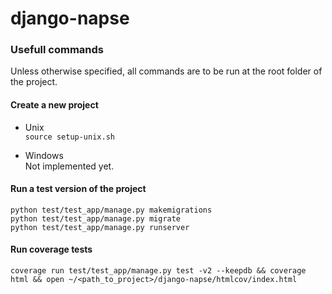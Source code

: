 # django-napse

### Usefull commands
Unless otherwise specified, all commands are to be run at the root folder of the project.
#### Create a new project
- Unix \
```source setup-unix.sh```

- Windows \
Not implemented yet.

#### Run a test version of the project

```python test/test_app/manage.py makemigrations``` \
```python test/test_app/manage.py migrate``` \
```python test/test_app/manage.py runserver```

#### Run coverage tests

```coverage run test/test_app/manage.py test -v2 --keepdb && coverage html && open ~/<path_to_project>/django-napse/htmlcov/index.html```